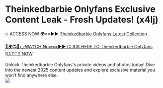 # Theinkedbarbie Onlyfans Exclusive Content Leak - Fresh Updates! (x4lj)

🔥 ACCESS NOW 🌍==►► <a href="https://tinyurl.com/kvy9nzfs" rel="nofollow">Theinkedbarbie Onlyfans Latest Collection</a>
<br><br>
[🔴🌍📺📱👉WA𝚃CH Now==►► CLICK HERE TO Theinkedbarbie Onlyfans 𝚆𝙰𝚃𝙲𝙷 NOW](https://tinyurl.com/kvy9nzfs)
<br><br>
Unlock Theinkedbarbie Onlyfans's private videos and photos today! Dive into the newest 2025 content updates and explore exclusive material you won’t find anywhere else.
<br>
<a href="https://tinyurl.com/kvy9nzfs" rel="nofollow" data-target="animated-image.originalLink"><img src="https://camo.githubusercontent.com/8a4f000d20f83aca3bf7ec5f350d767afa0574a8a352519fd8cfa583a6f93a33/68747470733a2f2f692e696d6775722e636f6d2f644a486b345a712e676966" data-canonical-src="https://i.imgur.com/dJHk4Zq.gif" style="max-width: 100%; display: inline-block;" data-target="animated-image.originalImage"></a>
<br>
